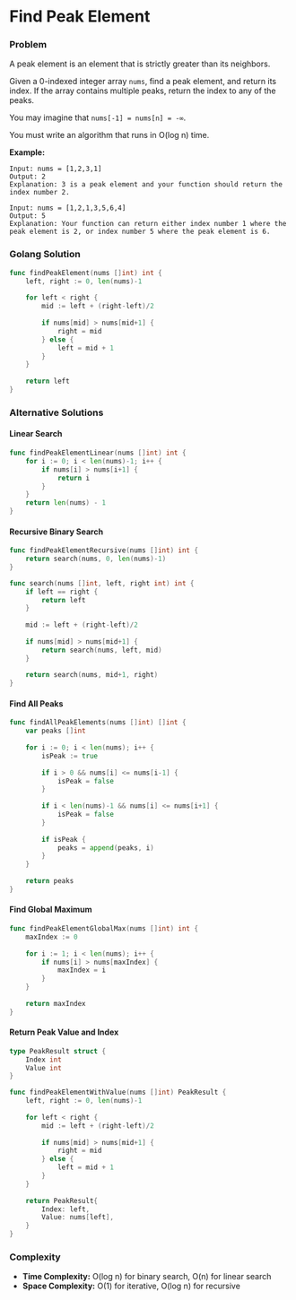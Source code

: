 # Find Peak Element

### Problem
A peak element is an element that is strictly greater than its neighbors.

Given a 0-indexed integer array `nums`, find a peak element, and return its index. If the array contains multiple peaks, return the index to any of the peaks.

You may imagine that `nums[-1] = nums[n] = -∞`.

You must write an algorithm that runs in O(log n) time.

**Example:**
```
Input: nums = [1,2,3,1]
Output: 2
Explanation: 3 is a peak element and your function should return the index number 2.

Input: nums = [1,2,1,3,5,6,4]
Output: 5
Explanation: Your function can return either index number 1 where the peak element is 2, or index number 5 where the peak element is 6.
```

### Golang Solution

```go
func findPeakElement(nums []int) int {
    left, right := 0, len(nums)-1
    
    for left < right {
        mid := left + (right-left)/2
        
        if nums[mid] > nums[mid+1] {
            right = mid
        } else {
            left = mid + 1
        }
    }
    
    return left
}
```

### Alternative Solutions

#### **Linear Search**
```go
func findPeakElementLinear(nums []int) int {
    for i := 0; i < len(nums)-1; i++ {
        if nums[i] > nums[i+1] {
            return i
        }
    }
    return len(nums) - 1
}
```

#### **Recursive Binary Search**
```go
func findPeakElementRecursive(nums []int) int {
    return search(nums, 0, len(nums)-1)
}

func search(nums []int, left, right int) int {
    if left == right {
        return left
    }
    
    mid := left + (right-left)/2
    
    if nums[mid] > nums[mid+1] {
        return search(nums, left, mid)
    }
    
    return search(nums, mid+1, right)
}
```

#### **Find All Peaks**
```go
func findAllPeakElements(nums []int) []int {
    var peaks []int
    
    for i := 0; i < len(nums); i++ {
        isPeak := true
        
        if i > 0 && nums[i] <= nums[i-1] {
            isPeak = false
        }
        
        if i < len(nums)-1 && nums[i] <= nums[i+1] {
            isPeak = false
        }
        
        if isPeak {
            peaks = append(peaks, i)
        }
    }
    
    return peaks
}
```

#### **Find Global Maximum**
```go
func findPeakElementGlobalMax(nums []int) int {
    maxIndex := 0
    
    for i := 1; i < len(nums); i++ {
        if nums[i] > nums[maxIndex] {
            maxIndex = i
        }
    }
    
    return maxIndex
}
```

#### **Return Peak Value and Index**
```go
type PeakResult struct {
    Index int
    Value int
}

func findPeakElementWithValue(nums []int) PeakResult {
    left, right := 0, len(nums)-1
    
    for left < right {
        mid := left + (right-left)/2
        
        if nums[mid] > nums[mid+1] {
            right = mid
        } else {
            left = mid + 1
        }
    }
    
    return PeakResult{
        Index: left,
        Value: nums[left],
    }
}
```

### Complexity
- **Time Complexity:** O(log n) for binary search, O(n) for linear search
- **Space Complexity:** O(1) for iterative, O(log n) for recursive